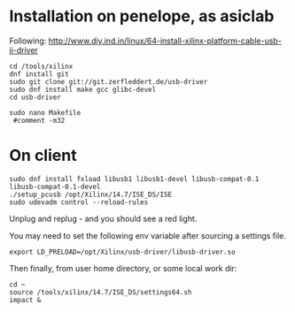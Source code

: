 



# Installation on penelope, as asiclab

Following: http://www.diy.ind.in/linux/64-install-xilinx-platform-cable-usb-ii-driver

```
cd /tools/xilinx
dnf install git
sudo git clone git://git.zerfleddert.de/usb-driver
sudo dnf install make gcc glibc-devel
cd usb-driver

sudo nano Makefile
 #comment -m32
```



# On client

```
sudo dnf install fxload libusb1 libusb1-devel libusb-compat-0.1 libusb-compat-0.1-devel
./setup_pcusb /opt/Xilinx/14.7/ISE_DS/ISE
sudo udevadm control --reload-rules
```

Unplug and replug - and you should see a red light.

You may need to set the following env variable after sourcing a settings file.

`export LD_PRELOAD=/opt/Xilinx/usb-driver/libusb-driver.so`

Then finally, from user home directory, or some local work dir:

```
cd ~
source /tools/xilinx/14.7/ISE_DS/settings64.sh
impact &
```